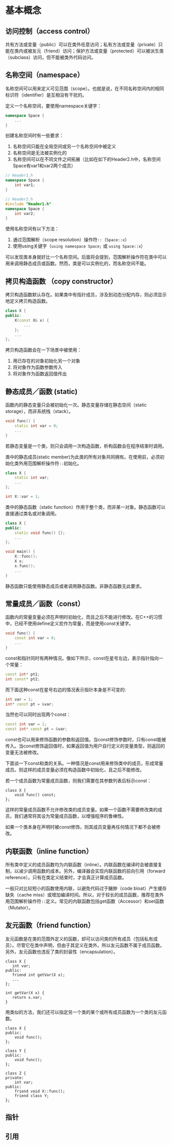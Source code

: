 # 基本概念

## 访问控制（access control）

共有方法或变量（public）可以在类外任意访问；私有方法或变量（private）只能在类内或被友元（friend）访问；保护方法或变量（protected）可以被派生类（subclass）访问，但不能被类外代码访问。

## 名称空间（namespace）

名称空间可以用来定义可见范围（scope）。也就是说，在不同名称空间内的相同标识符（identifier）是互相没有干扰的。

定义一个名称空间，要使用namespace关键字：

```cpp
namespace Space {
	...
}
```

创建名称空间时有一些要求：

1. 名称空间只能在全局空间或另一个名称空间中被定义
2. 名称空间是无法被实例化的
3. 名称空间可以在不同文件之间拓展（比如在如下的Header2.h中，名称空间Space有var1和var2两个成员）

```cpp
// Header1.h
namespace Space {
	int var1;
}

// Header2.h
#include "Header1.h"
namespace Space {
	int var2;
}
```

使用名称空间有以下方法：

1. 通过范围解析（scope resolution）操作符``::``（``Space::x``）
2. 使用using关键字（``using namespace Space;`` 或 ``using Space::x``）

可以发现类本身就好比一个名称空间。后面将会提到，范围解析操作符在类中可以用来调用静态成员或函数。然而，类是可以实例化的，而名称空间不能。

## 拷贝构造函数 （copy constructor）

拷贝构造函数默认存在。如果类中有指针成员，涉及到动态分配内存，则必须显示地定义拷贝构造函数。

```cpp
class X {
public:
	X(const X& x) {
		...
	};
	...
};
```

拷贝构造函数会在一下场景中被使用：

1. 用已存在的对象初始化另一个对象
2. 将对象作为函数参数传入
3. 将对象作为函数返回值传出

## 静态成员／函数 (static)
函数内的静态变量只会被初始化一次。静态变量存储在静态空间（static storage），而非系统栈（stack）。

```cpp
void func() {
	static int var = 0;
	...
}
```
若静态变量是一个类，则只会调用一次构造函数，析构函数会在程序结束时调用。

类中的静态成员(static member)为此类的所有对象共同拥有。在使用前，必须初始化类外用范围解析操作符``::``初始化。

```cpp
class X {
	static int var;
	...
};

int X::var = 1;
```

类中的静态函数（static function）作用于整个类，而非某一对象。静态函数可以直接通过类名或对象调用。

```cpp
class X {
public:
	static void func() {};
	...
};

void main() {
	X::func();
	X x;
	x.func();
	...
}
```

静态函数只能使用静态成员或者调用静态函数。非静态函数无此要求。

## 常量成员／函数（const）

函数内的常量变量必须在声明时初始化，而且之后不能进行修改。在C++的习惯中，已经不使用define定义宏作为常量，而是使用const关键字。

```cpp
void func() {
	const int var = 0;
	...
}
```

const和指针同时有两种情况。像如下所示，const在星号左边，表示指针指向一个常量：

```cpp
const int* pt1;
int const* pt2;
```

而下面这种const在星号右边的情况表示指针本身是不可变的:

```cpp
int var = 1;
int* const pt = &var;
```

当然也可以同时出现两个const：

```cpp
const int var = 1;
const int* const pt = &var;
```

const也可以用来修饰函数的参数和返回值。当const修饰参数时，只有const能被传入。当const修饰返回值时，如果返回值为用户自行定义的变量类型，则返回的变量无法被修改。

下面谈一下const和类的关系。一种情况是const用来修饰类中的成员，形成常量成员。则这样的成员变量必须在构造函数中初始化，且之后不能修改。

若一个成员函数为常量成员函数，则我们需要在其参数列表后标示const：

```
class X {
	void func() const;
};
```

这样的常量成员函数不允许修改类的成员变量。如果一个函数不需要修改类的成员，我们通常将其设为常量成员函数，以增强程序的鲁棒性。

如果一个类本身在声明时被const修饰，则其成员变量再任何情况下都不会被修改。

## 内联函数（inline function）
所有类中定义的成员函数均为内联函数（inline）。内联函数在编译时会被直接复制，以减少调用函数的成本。另外，编译器会实现内联函数的前向引用（forward reference）。只有在类定义结束时，才会真正计算成员函数。

一般只对比较短小的函数使用内联，以避免代码过于臃肿（code bloat）产生缓存缺失（cache miss）或增加编译时间。所以，对于较长的成员函数，推荐在类外用范围解析操作符``::``定义。常见的内联函数包括get函数（Accessor）和set函数（Mutator）。

## 友元函数（friend function）

友元函数是在类的范围外定义的函数，却可以访问类的所有成员（包括私有成员）。尽管它在类中声明，但由于其定义在类外，所以友元函数不属于成员函数。另外，友元函数也违反了类的封装性（encapsulation）。

```
class X {
   int var;
public:
   friend int getVar(X x);
   ...
};

int getVar(X x) {
   return x.var;
}
```

用类似的方法，我们还可以指定另一个类的某个或所有成员函数为一个类的友元函数。

```
class X {
public:
	void func();
};

class Y {
public:
	void func();
};

class Z {
private:
	int var;
public:
	friend void X::func(); 
	friend class Y; 
};
```

## 指针



## 引用
